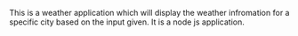 This is a weather application which will display  the weather infromation for a specific city based on the input given.
It is a node js application.
